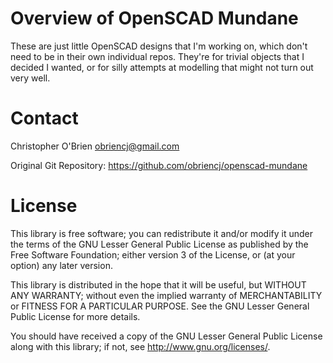 # Overview of OpenSCAD Mundane

These are just little OpenSCAD designs that I'm working on, which
don't need to be in their own individual repos. They're for trivial
objects that I decided I wanted, or for silly attempts at modelling
that might not turn out very well.


# Contact

Christopher O'Brien <obriencj@gmail.com>

Original Git Repository: https://github.com/obriencj/openscad-mundane


# License

This library is free software; you can redistribute it and/or modify
it under the terms of the GNU Lesser General Public License as
published by the Free Software Foundation; either version 3 of the
License, or (at your option) any later version.

This library is distributed in the hope that it will be useful, but
WITHOUT ANY WARRANTY; without even the implied warranty of
MERCHANTABILITY or FITNESS FOR A PARTICULAR PURPOSE. See the GNU
Lesser General Public License for more details.

You should have received a copy of the GNU Lesser General Public
License along with this library; if not, see
http://www.gnu.org/licenses/.
